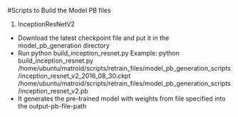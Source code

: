 #Scripts to Build the Model PB files

1. InceptionResNetV2
- Download the latest checkpoint file and put it in the model_pb_generation directory
- Run
	python build_inception_resnet.py <checkpoint-file-path> <output-pb-file-path>
	Example: python build_inception_resnet.py /home/ubuntu/matroid/scripts/retrain_files/model_pb_generation_scripts/inception_resnet_v2_2016_08_30.ckpt /home/ubuntu/matroid/scripts/retrain_files/model_pb_generation_scripts/inception_resnet_v2.pb
- It generates the pre-trained model with weights from file specified into the output-pb-file-path
